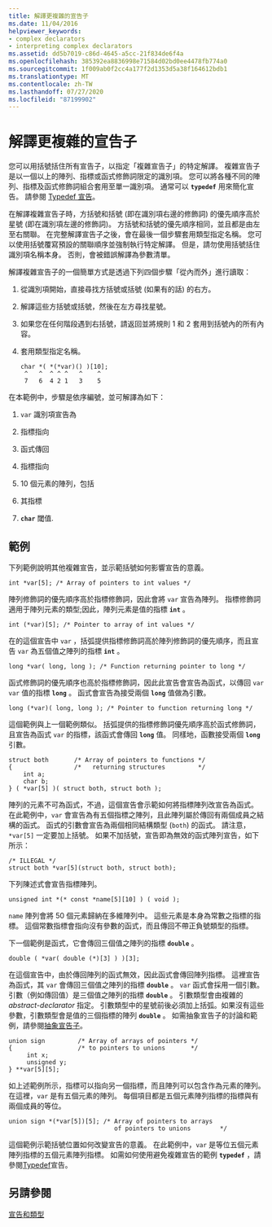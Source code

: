 ```yaml
---
title: 解譯更複雜的宣告子
ms.date: 11/04/2016
helpviewer_keywords:
- complex declarators
- interpreting complex declarators
ms.assetid: dd5b7019-c86d-4645-a5cc-21f834de6f4a
ms.openlocfilehash: 385392ea8836998e71584d02bd0ee4478fb774a0
ms.sourcegitcommit: 1f009ab0f2cc4a177f2d1353d5a38f164612bdb1
ms.translationtype: MT
ms.contentlocale: zh-TW
ms.lasthandoff: 07/27/2020
ms.locfileid: "87199902"
---
```

# <a name="interpreting-more-complex-declarators"></a>解譯更複雜的宣告子

您可以用括號括住所有宣告子，以指定「複雜宣告子」的特定解譯。 複雜宣告子是以一個以上的陣列、指標或函式修飾詞限定的識別項。 您可以將各種不同的陣列、指標及函式修飾詞組合套用至單一識別項。 通常可以 **`typedef`** 用來簡化宣告。 請參閱 [Typedef 宣告](../c-language/typedef-declarations.md)。

在解譯複雜宣告子時，方括號和括號 (即在識別項右邊的修飾詞) 的優先順序高於星號 (即在識別項左邊的修飾詞)。 方括號和括號的優先順序相同，並且都是由左至右關聯。 在完整解譯宣告子之後，會在最後一個步驟套用類型指定名稱。 您可以使用括號覆寫預設的關聯順序並強制執行特定解譯。 但是，請勿使用括號括住識別項名稱本身。 否則，會被錯誤解譯為參數清單。

解譯複雜宣告子的一個簡單方式是透過下列四個步驟「從內而外」進行讀取：

1. 從識別項開始，直接尋找方括號或括號 (如果有的話) 的右方。

1. 解譯這些方括號或括號，然後在左方尋找星號。

1. 如果您在任何階段遇到右括號，請返回並將規則 1 和 2 套用到括號內的所有內容。

1. 套用類型指定名稱。

    ```
    char *( *(*var)() )[10];
     ^   ^  ^ ^ ^   ^    ^
     7   6  4 2 1   3    5
    ```

在本範例中，步驟是依序編號，並可解譯為如下：

1. `var` 識別項宣告為

1. 指標指向

1. 函式傳回

1. 指標指向

1. 10 個元素的陣列，包括

1. 其指標

1. **`char`** 閾值.

## <a name="examples"></a>範例

下列範例說明其他複雜宣告，並示範括號如何影響宣告的意義。

```
int *var[5]; /* Array of pointers to int values */
```

陣列修飾詞的優先順序高於指標修飾詞，因此會將 `var` 宣告為陣列。 指標修飾詞適用于陣列元素的類型;因此，陣列元素是值的指標 **`int`** 。

```
int (*var)[5]; /* Pointer to array of int values */
```

在的這個宣告中 `var` ，括弧提供指標修飾詞高於陣列修飾詞的優先順序，而且宣告 `var` 為五個值之陣列的指標 **`int`** 。

```
long *var( long, long ); /* Function returning pointer to long */
```

函式修飾詞的優先順序也高於指標修飾詞，因此此宣告會宣告為函式，以傳回 `var` `var` 值的指標 **`long`** 。 函式會宣告為接受兩個 **`long`** 值做為引數。

```
long (*var)( long, long ); /* Pointer to function returning long */
```

這個範例與上一個範例類似。 括弧提供的指標修飾詞優先順序高於函式修飾詞，且宣告為函式 `var` 的指標，該函式會傳回 **`long`** 值。 同樣地，函數接受兩個 **`long`** 引數。

```
struct both       /* Array of pointers to functions */
{                 /*   returning structures         */
    int a;
    char b;
} ( *var[5] )( struct both, struct both );
```

陣列的元素不可為函式，不過，這個宣告會示範如何將指標陣列改宣告為函式。 在此範例中，`var` 會宣告為有五個指標之陣列，且此陣列屬於傳回有兩個成員之結構的函式。 函式的引數會宣告為兩個相同結構類型 (`both`) 的函式。 請注意，`*var[5]` 一定要加上括號。 如果不加括號，宣告即為無效的函式陣列宣告，如下所示：

```
/* ILLEGAL */
struct both *var[5](struct both, struct both);
```

下列陳述式會宣告指標陣列。

```
unsigned int *(* const *name[5][10] ) ( void );
```

`name` 陣列會將 50 個元素歸納在多維陣列中。 這些元素是本身為常數之指標的指標。 這個常數指標會指向沒有參數的函式，而且傳回不帶正負號類型的指標。

下一個範例是函式，它會傳回三個值之陣列的指標 **`double`** 。

```
double ( *var( double (*)[3] ) )[3];
```

在這個宣告中，由於傳回陣列的函式無效，因此函式會傳回陣列指標。 這裡宣告為函式，其 `var` 會傳回三個值之陣列的指標 **`double`** 。 `var` 函式會採用一個引數。 引數（例如傳回值）是三個值之陣列的指標 **`double`** 。 引數類型會由複雜的 *abstract-declarator* 指定。 引數類型中的星號前後必須加上括弧。如果沒有這些參數，引數類型會是值的三個指標的陣列 **`double`** 。 如需抽象宣告子的討論和範例，請參閱[抽象宣告子](../c-language/c-abstract-declarators.md)。

```
union sign         /* Array of arrays of pointers */
{                  /* to pointers to unions       */
     int x;
     unsigned y;
} **var[5][5];
```

如上述範例所示，指標可以指向另一個指標，而且陣列可以包含作為元素的陣列。 在這裡，`var` 是有五個元素的陣列。 每個項目都是五個元素陣列指標的指標與有兩個成員的等位。

```
union sign *(*var[5])[5]; /* Array of pointers to arrays
                             of pointers to unions        */
```

這個範例示範括號位置如何改變宣告的意義。 在此範例中，`var` 是等位五個元素陣列指標的五個元素陣列指標。 如需如何使用避免複雜宣告的範例 **`typedef`** ，請參閱[Typedef](../c-language/typedef-declarations.md)宣告。

## <a name="see-also"></a>另請參閱

[宣告和類型](../c-language/declarations-and-types.md)
